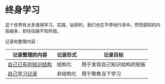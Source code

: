 # 终身学习

这个世界有太多值得学习、实践、钻研的，我们也在不停地行进中。然而感知的内容越多，却往往越不知所措。

记录和整理内容：

记录整理的内容                             | 记录形式 | 记录目标
-------------                              | -------- | ------------
[自己已有的知识结构](knowledge-structure/) | 结构化   | 用于发现自己知识结构的短板
[自己学习记录](learning-log/)              | 非结构化 | 用于聚焦当下学习
